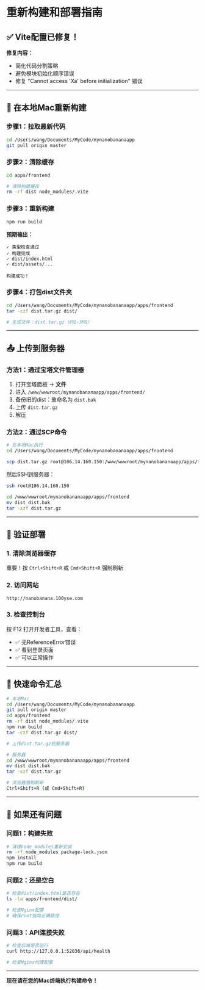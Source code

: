 # 重新构建和部署指南

## ✅ Vite配置已修复！

**修复内容：**
- 简化代码分割策略
- 避免模块初始化顺序错误
- 修复 "Cannot access 'Xa' before initialization" 错误

---

## 🚀 在本地Mac重新构建

### 步骤1：拉取最新代码

```bash
cd /Users/wang/Documents/MyCode/mynanobananaapp
git pull origin master
```

### 步骤2：清除缓存

```bash
cd apps/frontend

# 清除构建缓存
rm -rf dist node_modules/.vite
```

### 步骤3：重新构建

```bash
npm run build
```

**预期输出：**
```
✓ 类型检查通过
✓ 构建完成
✓ dist/index.html
✓ dist/assets/...

构建成功！
```

### 步骤4：打包dist文件夹

```bash
cd /Users/wang/Documents/MyCode/mynanobananaapp/apps/frontend
tar -czf dist.tar.gz dist/

# 生成文件：dist.tar.gz（约1-3MB）
```

---

## 📤 上传到服务器

### 方法1：通过宝塔文件管理器

1. 打开宝塔面板 → **文件**
2. 进入 `/www/wwwroot/mynanobananaapp/apps/frontend/`
3. 备份旧的dist：重命名为 `dist.bak`
4. 上传 `dist.tar.gz`
5. 解压

### 方法2：通过SCP命令

```bash
# 在本地Mac执行
cd /Users/wang/Documents/MyCode/mynanobananaapp/apps/frontend

scp dist.tar.gz root@106.14.160.150:/www/wwwroot/mynanobananaapp/apps/frontend/
```

然后SSH到服务器：
```bash
ssh root@106.14.160.150

cd /www/wwwroot/mynanobananaapp/apps/frontend
mv dist dist.bak
tar -xzf dist.tar.gz
```

---

## 🧪 验证部署

### 1. 清除浏览器缓存

重要！按 `Ctrl+Shift+R` 或 `Cmd+Shift+R` 强制刷新

### 2. 访问网站

```
http://nanobanana.100yse.com
```

### 3. 检查控制台

按 F12 打开开发者工具，查看：
- ✅ 无ReferenceError错误
- ✅ 看到登录页面
- ✅ 可以正常操作

---

## 🎯 快速命令汇总

```bash
# 本地Mac
cd /Users/wang/Documents/MyCode/mynanobananaapp
git pull origin master
cd apps/frontend
rm -rf dist node_modules/.vite
npm run build
tar -czf dist.tar.gz dist/

# 上传dist.tar.gz到服务器

# 服务器
cd /www/wwwroot/mynanobananaapp/apps/frontend
mv dist dist.bak
tar -xzf dist.tar.gz

# 浏览器强制刷新
Ctrl+Shift+R (或 Cmd+Shift+R)
```

---

## 🔄 如果还有问题

### 问题1：构建失败
```bash
# 清理node_modules重新安装
rm -rf node_modules package-lock.json
npm install
npm run build
```

### 问题2：还是空白
```bash
# 检查dist/index.html是否存在
ls -la apps/frontend/dist/

# 检查Nginx配置
# 确保root指向正确路径
```

### 问题3：API连接失败
```bash
# 检查后端是否运行
curl http://127.0.0.1:52036/api/health

# 检查Nginx代理配置
```

---

**现在请在您的Mac终端执行构建命令！**

